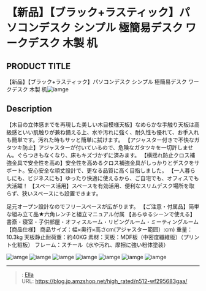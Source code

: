# 【新品】【ブラック&#43;ラスティック】パソコンデスク シンプル 極簡易デスク ワークデスク 木製 机


## PRODUCT TITLE 

【新品】【ブラック&#43;ラスティック】パソコンデスク シンプル 極簡易デスク ワークデスク 木製 机![iamge](https://b2bfiles1.gigab2b.cn/image/wkseller/301/20220919_338fffeeeac6f0c44c7d80700259cdc6.jpg)

## Description

【木目の立体感までを再現した美しい木目模様天板】なめらかな手触り天板は高級感といい肌触りが兼ね備える上、水や汚れに強く、耐久性も優れて、お手入れも簡単です。汚れた時もサッと簡単に拭けます。
【アジャスター付きで不快なガタツキ防止】アジャスターが付いているので、危険なガタツキを一切許しません。ぐらつきもなくなり、床もキズづかずに済みます。
【横揺れ防止クロス補強金具で安全性を高め】安全性を高めるクロス補強金具がしっかりとデスクをサポート。安心安全な頑丈設計で、更なる品質に高く目指しました。
【一人暮らしにも、ビジネスにも】ゆったり快適に使えるから、ご自宅でも、オフィスでも大活躍！
【スペース活用】スペースを有効活用、便利なスリムデスク場所を取らず、狭いスペースにも設置できます。 

足元オープン設計なのでフリースペースが広がります。
【ご注意・付属品】简単な組み立て品★六角レンチと組立マニュアル付属
【あらゆるシーンで使える】書斎・寝室・子供部屋・オフィスルーム・リビングルーム・ミーティングルーム
【商品仕様】
商品サイズ：幅×奥行×高さcm(アジャスター範囲）:cm)
重量：10.3kg    天板静止耐荷重：約40KG
素材：天板：MDF板（中密度繊維版）（プリント化粧板） フレーム：スチール（水や汚れ、摩擦に強い粉体塗装）


![iamge](https://b2bfiles1.gigab2b.cn/image/wkseller/301/wf189982/20200330_889dbc1d255d1e5fc61e7ebcedbbd298.jpg)
![iamge](https://b2bfiles1.gigab2b.cn/image/wkseller/301/wf189982/20200330_aa8d8edbdef2c87e6973afaf56ce0834.jpg)
![iamge](https://b2bfiles1.gigab2b.cn/image/wkseller/301/20220919_899dd3c4e4b50cb5668c79a544d0e9e4.jpg)
![iamge](https://b2bfiles1.gigab2b.cn/image/wkseller/301/20220919_545c08dcb35909069c24241a316a2422.jpg)
![iamge](https://b2bfiles1.gigab2b.cn/image/wkseller/301/20220919_6ecb8271434a300ead1ee7ebee223f13.jpg)
![iamge](https://b2bfiles1.gigab2b.cn/image/wkseller/301/20220919_e90de024995c1980c11d8e95fd7b89a8.jpg)
![iamge](https://b2bfiles1.gigab2b.cn/image/wkseller/301/20220919_b8558858bad3ff56d050b351c6a974d8.jpg)


---

> : [Ella](https://blog.jp.amzshop.net/)  
> URL: https://blog.jp.amzshop.net/high_rated/n512-wf295683gaa/  

